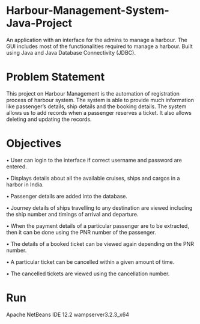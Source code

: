 # Harbour-Management-System-Java-Project
An application with an interface for the admins to manage a harbour. The GUI includes most of the functionalities required to manage a harbour. Built using Java and Java Database Connectivity (JDBC).

# Problem Statement 
This project on Harbour Management is the automation of registration process of harbour system. 
The system is able to provide much information like passenger’s details, ship details and the booking details. 
The system allows us to add records when a passenger reserves a ticket. It also allows deleting and updating the records.

# Objectives

•	User can login to the interface if correct username and password are entered.

•	Displays details about all the available cruises, ships and cargos in a harbor in India.

•	Passenger details are added into the database.

•	Journey details of ships travelling to any destination are viewed including the ship number and timings of arrival and departure.

•	When the payment details of a particular passenger are to be extracted, then it can be done using the PNR number of the passenger.

•	The details of a booked ticket can be viewed again depending on the PNR number.

•	A particular ticket can be cancelled within a given amount of time.

•	The cancelled tickets are viewed using the cancellation number.

# Run
Apache NetBeans IDE 12.2
wampserver3.2.3_x64
